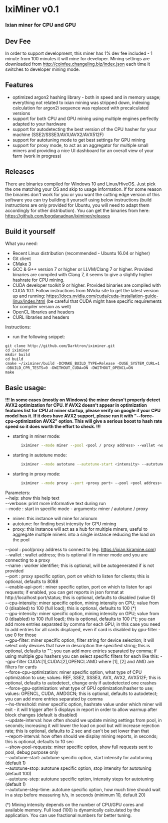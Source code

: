 # IxiMiner v0.1
### Ixian miner for CPU and GPU 

## Dev Fee
In order to support development, this miner has 1% dev fee included - 1 minute from 100 minutes it will mine for developer. Mining settings are downloaded from http://coinfee.changeling.biz/index.json each time it switches to developer mining mode.  

## Features
- optimized argon2 hashing library - both in speed and in memory usage; everything not related to ixian mining was stripped down, indexing calculation for argon2i sequence was replaced with precalculated versions
- support for both CPU and GPU mining using multiple engines perfectly adapted to your hardware
- support for autodetecting the best version of the CPU hasher for your machine (SSE2/SSSE3/AVX/AVX2/AVX512F)
- support for autotuning mode to get best settings for GPU mining 
- support for proxy mode, to act as an aggregator for multiple small miners and providing a nice UI dashboard for an overall view of your farm (work in progress)

## Releases
There are binaries compiled for Windows 10 and Linux/HiveOS. Just pick the one matching your OS and skip to usage information. If for some reason the binaries don't work for you or you want the cutting edge version of this software you can try building it yourself using below instructions (build instructions are only provided for Ubuntu, you will need to adapt them accordingly for other distribution).
You can get the binaries from here:
https://github.com/bogdanadnan/iximiner/releases

## Build it yourself
What you need:
- Recent Linux distribution (recommended - Ubuntu 16.04 or higher)
- Git client
- CMake 3
- GCC & G++ version 7 or higher or LLVM/Clang 7 or higher. Provided binaries are compiled with Clang 7, it seems to give a slightly higher hashrate for CPU mining.
- CUDA developer toolkit 9 or higher. Provided binaries are compiled with CUDA 10.1. Follow instructions from NVidia site to get the latest version up and running: https://docs.nvidia.com/cuda/cuda-installation-guide-linux/index.html (be careful that CUDA might have specific requirements for compiler version as well)
- OpenCL libraries and headers
- CURL libraries and headers

Instructions:
- run the following snippet:
```
git clone http://github.com/Darktron/iximiner.git
cd iximiner
mkdir build
cd build
cmake ~/iximiner/build -DCMAKE_BUILD_TYPE=Release -DUSE_SYSTEM_CURL=1 -DBUILD_CPR_TESTS=0 -DWITHOUT_CUDA=ON -DWITHOUT_OPENCL=ON
make
```

## Basic usage:  
**!!! In some cases (mostly on Windows) the miner doesn't properly detect AVX2 optimization for CPU. If AVX2 doesn't appear in optimization features list for CPU at miner startup, please verify on google if your CPU model has it. If it does have AVX2 support, please run it with "--force-cpu-optimization AVX2" option. This will give a serious boost to hash rate speed so it does worth the effort to check. !!!**
  
- starting in miner mode:
```sh
       iximiner --mode miner --pool <pool / proxy address> --wallet <wallet address> --name <worker name> --cpu-intensity <intensity> --gpu-intensity <intensity>
```
- starting in autotune mode:
```sh
       iximiner --mode autotune --autotune-start <intensity> --autotune-stop <intensity> --autotune-step <intensity>
```
- starting in proxy mode:
```sh
       iximiner --mode proxy --port <proxy port> --pool <pool address> --wallet <wallet address> --name <proxy name>
```

Parameters:  
--help: show this help text  
--verbose: print more informative text during run  
--mode <mode>: start in specific mode - arguments: miner / autotune / proxy  
* miner: this instance will mine for arionum
* autotune: for finding best intensity for GPU mining
* proxy: this instance will act as a hub for multiple miners, useful to aggregate multiple miners into a single instance reducing the load on the pool
  
--pool <pool address>: pool/proxy address to connect to (eg. https://ixian.kiramine.com)  
--wallet <wallet address>: wallet address; this is optional if in miner mode and you are connecting to a proxy  
--name <worker identifier>: worker identifier; this is optional, will be autogenerated if is not provided  
--port <proxy port>: proxy specific option, port on which to listen for clients; this is optional, defaults to 8088  
--enable-api-port <api port>: miner specific option, port on which to listen for api requests; if enabled, you can get reports in json format at http://localhost:port/status; this is optional, defaults to disabled (value 0)  
--cpu-intensity: miner specific option, mining intensity on CPU; value from 0 (disabled) to 100 (full load); this is optional, defaults to 100 (\*)  
--gpu-intensity: miner specific option, mining intensity on GPU; value from 0 (disabled) to 100 (full load); this is optional, defaults to 100 (\*); you can add more entries separated by comma for each GPU; in this case you need to add entries for all cards displayed, even if card is disabled by gpu-filter - use 0 for those  
--gpu-filter: miner specific option, filter string for device selection; it will select only devices that have in description the specified string; this is optional, defaults to ""; you can add more entries separated by comma; if using multiple gpu hashers you can select specific filters for each like this: --gpu-filter CUDA:[1],CUDA:[2],OPENCL:AMD where [1], [2] and AMD are filters for cards  
--force-cpu-optimization: miner specific option, what type of CPU optimization to use; values: REF, SSE2, SSSE3, AVX, AVX2, AVX512F; this is optional, defaults to autodetect, change only if autodetected one crashes  
--force-gpu-optimization: what type of GPU optimization/hasher to use; values: OPENCL, CUDA, AMDGCN; this is optional, defaults to autodetect; you can add more entries separated by comma  
--hs-threshold: miner specific option, hashrate value under which miner will exit - it will trigger after 5 displays in report in order to allow warmup after block changes (default is disabled)  
--update-interval: how often should we update mining settings from pool, in seconds; increasing it will lower the load on pool but will increase rejection rate; this is optional, defaults to 2 sec and can't be set lower than that  
--report-interval: how often should we display mining reports, in seconds; this is optional, defaults to 10 sec  
--show-pool-requests: miner specific option, show full requests sent to pool, debug purpose only  
--autotune-start: autotune specific option, start intensity for autotuning (default 1)  
--autotune-stop: autotune specific option, stop intensity for autotuning (default 100)  
--autotune-step: autotune specific option, intensity steps for autotuning (default 1)  
--autotune-step-time: autotune specific option, how much time should wait in a step before measuring h/s, in seconds (minimum 10, default 20)  

(\*) Mining intensity depends on the number of CPU/GPU cores and available memory. Full load (100) is dynamically calculated by the application. You can use fractional numbers for better tuning.

